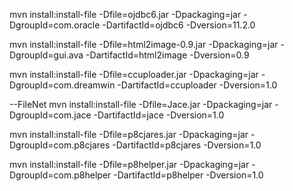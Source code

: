 mvn install:install-file -Dfile=ojdbc6.jar -Dpackaging=jar -DgroupId=com.oracle -DartifactId=ojdbc6 -Dversion=11.2.0


mvn install:install-file -Dfile=html2image-0.9.jar -Dpackaging=jar -DgroupId=gui.ava -DartifactId=html2image -Dversion=0.9


mvn install:install-file -Dfile=ccuploader.jar -Dpackaging=jar -DgroupId=com.dreamwin -DartifactId=ccuploader -Dversion=1.0


--FileNet
mvn install:install-file -Dfile=Jace.jar -Dpackaging=jar -DgroupId=com.jace -DartifactId=jace -Dversion=1.0


mvn install:install-file -Dfile=p8cjares.jar -Dpackaging=jar -DgroupId=com.p8cjares -DartifactId=p8cjares -Dversion=1.0


mvn install:install-file -Dfile=p8helper.jar -Dpackaging=jar -DgroupId=com.p8helper -DartifactId=p8helper -Dversion=1.0